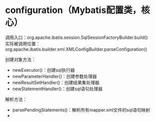 configuration（Mybatis配置类，核心）
=====================

调用入口：org.apache.ibatis.session.SqlSessionFactoryBuilder.build()  
实际被调用位置：org.apache.ibatis.builder.xml.XMLConfigBuilder.parseConfiguration()

创建对象方法：
- newExecutor()：创建sql执行器
- newParameterHandler()：创建参数处理器
- newResultSetHandler()：创建结果集处理器
- newStatementHandler()：创建sql语句处理器

解析方法：
- parsePendingStatements()：解析所有mapper.xml文件的sql语句映射
- 
